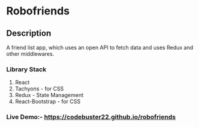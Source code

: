 # Robofriends

## Description
A friend list app, which uses an open API to fetch data and uses Redux and other middlewares.

### Library Stack
1) React
2) Tachyons - for CSS
3) Redux - State Management
4) React-Bootstrap - for CSS

### Live Demo:- https://codebuster22.github.io/robofriends
